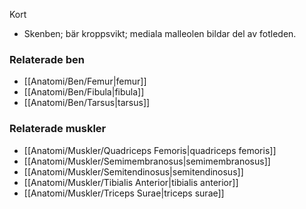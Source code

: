 Kort
- Skenben; bär kroppsvikt; mediala malleolen bildar del av fotleden.

### Relaterade ben
- [[Anatomi/Ben/Femur|femur]]
- [[Anatomi/Ben/Fibula|fibula]]
- [[Anatomi/Ben/Tarsus|tarsus]]

### Relaterade muskler
- [[Anatomi/Muskler/Quadriceps Femoris|quadriceps femoris]]
- [[Anatomi/Muskler/Semimembranosus|semimembranosus]]
- [[Anatomi/Muskler/Semitendinosus|semitendinosus]]
- [[Anatomi/Muskler/Tibialis Anterior|tibialis anterior]]
- [[Anatomi/Muskler/Triceps Surae|triceps surae]]
